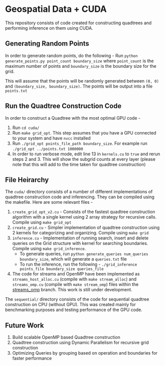 # Geospatial Data + CUDA
This repository consists of code created for constructing quadtrees and performing inference on them using CUDA.

## Generating Random Points
In order to generate random points, do the following - 
Run `python generate_points.py point_count boundary_size` where `point_count` is the maximum number of points and `boundary_size` is the boundary size for the grid. 

This will assume that the points will be randomly generated between `(0, 0)` and `(boundary_size, boundary_size)`. The points will be output into a file `points.txt`

## Run the Quadtree Construction Code
In order to construct a Quadtree with the most optimal GPU code - 
1. Run `cd cuda/`
2. Run `make grid_opt`. This step assumes that you have a GPU connected to your system and have `nvcc` installed 
3. Run `./grid_opt points_file_path boundary_size`. For example run `./grid_opt ../points.txt 1000000`
4. In order to run verbose mode, edit line 13 in `kernels.cu` to `true` and rerun steps 2 and 3. This will show the subgrid counts at every layer (please note that this will add to the time taken for quadtree construction)

## File Heirarchy
The `cuda/` directory consists of a number of different implementations of quadtree construction code and inferencing. They can be compiled using the makefile. Here are some relevant files - 
1. `create_grid_opt_v2.cu` - Consists of the fastest quadtree construction algorithm with a single kernel using 2 array strategy for recursive calls. Compile using `make grid_opt`
2. `create_grid.cu` - Simpler implementation of quadtree construction using 2 kernels for categorizing and organizing. Compile using `make grid`
3. `inference.cu` - Implementation of running search, insert and delete queries on the Grid structure with kernel for searching boundaries. Compile using `make grid_inference`. 
    - To generate queries, run `python generate_queries num_queries boundary_size`, which will generate a `queries.txt` file 
    - To run the inference, run the following - `./grid_inference points_file boundary_size queries_file`
4. The code for streams and OpenMP have been implemented as `streams_host_alloc.cu` (compile with `make stream_alloc`) and `streams_omp.cu` (compile with `make stream_omp`) files within the [streams_omp](https://github.com/adityavinodk/geospatial_cuda/tree/streams_omp) branch. This work is still under development.

The `sequential/` directory consists of the code for sequential quadtree construction on CPU (without GPU). This was created mainly for benchmarking purposes and testing performance of the GPU code.

## Future Work
1. Build scalable OpenMP based Quadtree construction 
2. Quadtree construction using Dynamic Parallelism for recursive grid construction
3. Optimizing Queries by grouping based on operation and boundaries for faster performance